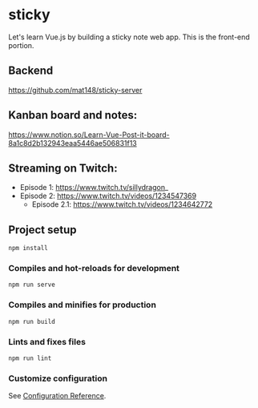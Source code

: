 # sticky

Let's learn Vue.js by building a sticky note web app.
This is the front-end portion.

## Backend
https://github.com/mat148/sticky-server

## Kanban board and notes:
https://www.notion.so/Learn-Vue-Post-it-board-8a1c8d2b132943eaa5446ae506831f13

## Streaming on Twitch:
- Episode 1: https://www.twitch.tv/sillydragon_
- Episode 2: https://www.twitch.tv/videos/1234547369
    - Episode 2.1: https://www.twitch.tv/videos/1234642772

## Project setup
```
npm install
```

### Compiles and hot-reloads for development
```
npm run serve
```

### Compiles and minifies for production
```
npm run build
```

### Lints and fixes files
```
npm run lint
```

### Customize configuration
See [Configuration Reference](https://cli.vuejs.org/config/).
